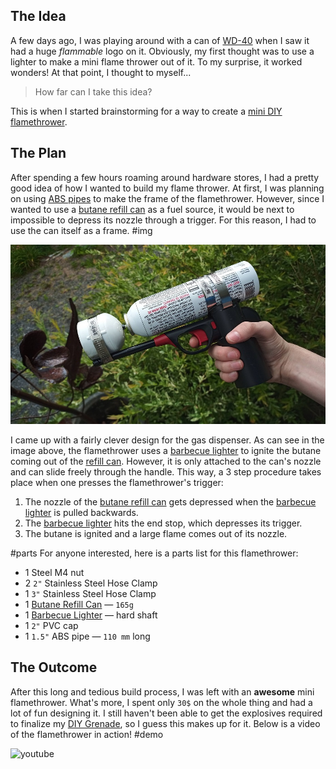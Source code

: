 ## The Idea

A few days ago, I was playing around with a can of [WD-40](https://www.wd40.com/) when I saw it had a huge _flammable_ logo on it. Obviously, my first thought was to use a lighter to make a mini flame thrower out of it. To my surprise, it worked wonders! At that point, I thought to myself...

> How far can I take this idea?

This is when I started brainstorming for a way to create a [mini DIY flamethrower](.).

## The Plan

After spending a few hours roaming around hardware stores, I had a pretty good idea of how I wanted to build my flame thrower. At first, I was planning on using [ABS pipes](https://www.google.com/search?q=abs+pipe&source=lnms&tbm=isch&sa=X) to make the frame of the flamethrower. However, since I wanted to use a [butane refill can](https://www.google.com/search?q=butane+refill+can&tbm=isch&sa=X) as a fuel source, it would be next to impossible to depress its nozzle through a trigger. For this reason, I had to use the can itself as a frame.
#img

![](./index.jpg)

I came up with a fairly clever design for the gas dispenser. As can see in the image above, the flamethrower uses a [barbecue lighter](https://www.google.com/search?q=barbecue+lighter&&source=lnms&tbm=isch&sa=X) to ignite the butane coming out of the [refill can](https://www.google.com/search?q=butane+refill+can&tbm=isch&sa=X). However, it is only attached to the can's nozzle and can slide freely through the handle. This way, a 3 step procedure takes place when one presses the flamethrower's trigger:

1. The nozzle of the [butane refill can](https://www.google.com/search?q=butane+refill+can&tbm=isch&sa=X) gets depressed when the [barbecue lighter](https://www.google.com/search?q=barbecue+lighter&&source=lnms&tbm=isch&sa=X) is pulled backwards.
2. The [barbecue lighter](https://www.google.com/search?q=barbecue+lighter&&source=lnms&tbm=isch&sa=X) hits the end stop, which depresses its trigger.
3. The butane is ignited and a large flame comes out of its nozzle.

#parts
For anyone interested, here is a parts list for this flamethrower:

- 1 Steel M4 nut
- 2 `2"` Stainless Steel Hose Clamp
- 1 `3"` Stainless Steel Hose Clamp
- 1 [Butane Refill Can](https://www.amazon.ca/Ronson-Multi-Fill-Butane-165-Gram/dp/B00QL5DW3A/) &#8212; `165g`
- 1 [Barbecue Lighter](https://www.homedepot.ca/product/grillpro-mini-barbecue-and-utility-lighters-3-pack-/1000724000) &#8212; hard shaft
- 1 `2"` PVC cap
- 1 `1.5"` ABS pipe &#8212; `110 mm` long

## The Outcome

After this long and tedious build process, I was left with an **awesome** mini flamethrower. What's more, I spent only `30$` on the whole thing and had a lot of fun designing it. I still haven't been able to get the explosives required to finalize my [DIY Grenade](../DIY-Grenade/), so I guess this makes up for it. Below is a video of the flamethrower in action!
#demo

![youtube](https://www.youtube.com/embed/JaKBsS16rn8)
